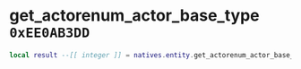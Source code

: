 # get_actorenum_actor_base_type `0xEE0AB3DD`

```lua
local result --[[ integer ]] = natives.entity.get_actorenum_actor_base_type(_unk0 --[[ integer ]])
```